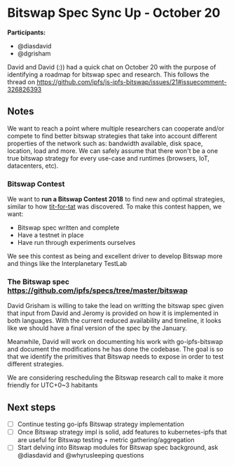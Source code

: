 # Bitswap Spec Sync Up - October 20

**Participants:**

- @diasdavid
- @dgrisham

David and David (:)) had a quick chat on October 20 with the purpose of identifying a roadmap for bitswap spec and research. This follows the thread on https://github.com/ipfs/js-ipfs-bitswap/issues/21#issuecomment-326826393

## Notes

We want to reach a point where multiple researchers can cooperate and/or compete to find better bitswap strategies that take into account different properties of the network such as: bandwidth available, disk space, location, load and more. We can safely assume that there won't be a one true bitswap strategy for every use-case and runtimes (browsers, IoT, datacenters, etc).

### Bitswap Contest

We want to **run a Bitswap Contest 2018** to find new and optimal strategies, similar to how [tit-for-tat](https://en.wikipedia.org/wiki/Tit_for_tat) was discovered. To make this contest happen, we want:
- Bitswap spec written and complete
- Have a testnet in place
- Have run through experiments ourselves

We see this contest as being and excellent driver to develop Bitswap more and things like the Interplanetary TestLab

### The Bitswap spec https://github.com/ipfs/specs/tree/master/bitswap

David Grisham is willing to take the lead on writting the bitswap spec given that input from David and Jeromy is provided on how it is implemented in both languages. With the current reduced availability and timeline, it looks like we should have a final version of the spec by the January.

Meanwhile, David will work on documenting his work with go-ipfs-bitswap and document the modifications he has done the codebase. The goal is so that we identify the primitives that Bitswap needs to expose in order to test different strategies.

We are considering rescheduling the Bitswap research call to make it more friendly for UTC+0~3 habitants

## Next steps

- [ ] Continue testing go-ipfs Bitswap strategy implementation
- [ ] Once Bitswap strategy impl is solid, add features to kubernetes-ipfs that are useful for Bitswap testing + metric gathering/aggregation
- [ ] Start delving into Bitswap modules for Bitswap spec background, ask @diasdavid and @whyrusleeping questions
